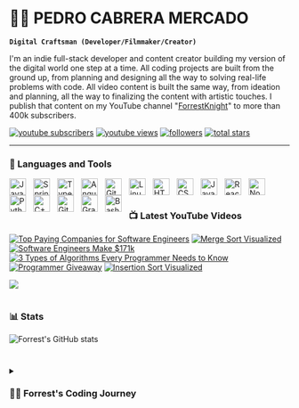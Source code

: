 # 🏄‍♂️ PEDRO CABRERA MERCADO

**`Digital Craftsman (Developer/Filmmaker/Creator)`**

I'm an indie full-stack developer and content creator building my version of the digital world one step at a time. All coding projects are built from the ground up, from planning and designing all the way to solving real-life problems with code. All video content is built the same way, from ideation and planning, all the way to finalizing the content with artistic touches. I publish that content on my YouTube channel "[ForrestKnight][youtube]" to more than 400k subscribers.

   <p align="left">
      <a href="https://www.youtube.com/c/fknight?sub_confirmation=1">
         <img alt="youtube subscribers" title="Subscribe to my YouTube channel" src="https://custom-icon-badges.demolab.com/youtube/channel/subscribers/UC2WHjPDvbE6O328n17ZGcfg?color=%23E05D44&label=SUBSCRIBE&logo=video&logoColor=white&style=for-the-badge&labelColor=CE4630"/></a> 
      <a href="https://www.youtube.com/c/fknight">
         <img alt="youtube views" title="YouTube views" src="https://custom-icon-badges.demolab.com/youtube/channel/views/UC2WHjPDvbE6O328n17ZGcfg?color=%23E1AD0E&logo=eye&logoColor=white&style=for-the-badge&labelColor=C79600"/></a> 
      <a href="https://github.com/ForrestKnight?tab=followers">
         <img alt="followers" title="Follow me on Github" src="https://custom-icon-badges.demolab.com/github/followers/ForrestKnight?color=236ad3&labelColor=1155ba&style=for-the-badge&logo=person-add&label=Follow&logoColor=white"/></a>
      <a href="https://github.com/ForrestKnight?tab=repositories&sort=stargazers">
         <img alt="total stars" title="Total stars on GitHub" src="https://custom-icon-badges.demolab.com/github/stars/ForrestKnight?color=55960c&style=for-the-badge&labelColor=488207&logo=star"/></a>
   </p>

---

### 🧰 Languages and Tools

<img align="left" alt="Java" width="30px" style="padding-right:10px;" src="https://cdn.jsdelivr.net/gh/devicons/devicon/icons/java/java-original.svg"/>
<img align="left" alt="Spring" width="30px" style="padding-right:10px;" src="https://cdn.jsdelivr.net/gh/devicons/devicon/icons/spring/spring-original.svg" />
<img align="left" alt="TypeScript" width="30px" style="padding-right:10px;" src="https://cdn.jsdelivr.net/gh/devicons/devicon/icons/typescript/typescript-plain.svg" />
<img align="left" alt="Angular" width="30px" style="padding-right:10px;" src="https://cdn.jsdelivr.net/gh/devicons/devicon/icons/angularjs/angularjs-plain.svg" />
<img align="left" alt="Git" width="30px" style="padding-right:10px;" src="https://cdn.jsdelivr.net/gh/devicons/devicon/icons/git/git-original.svg" />
<img align="left" alt="Linux" width="30px" style="padding-right:10px;" src="https://cdn.jsdelivr.net/gh/devicons/devicon/icons/linux/linux-original.svg" />
<img align="left" alt="HTML" width="30px" style="padding-right:10px;" src="https://cdn.jsdelivr.net/gh/devicons/devicon/icons/html5/html5-plain.svg" />
<img align="left" alt="CSS" width="30px" style="padding-right:10px;" src="https://cdn.jsdelivr.net/gh/devicons/devicon/icons/css3/css3-plain.svg" />
<img align="left" alt="JavaScript" width="30px" style="padding-right:10px;" src="https://cdn.jsdelivr.net/gh/devicons/devicon/icons/javascript/javascript-plain.svg" />
<img align="left" alt="React" width="30px" style="padding-right:10px;" src="https://cdn.jsdelivr.net/gh/devicons/devicon/icons/react/react-original.svg" />
<img align="left" alt="NodeJS" width="30px" style="padding-right:10px;" src="https://cdn.jsdelivr.net/gh/devicons/devicon/icons/nodejs/nodejs-original.svg" />
<img align="left" alt="Python" width="30px" style="padding-right:10px;" src="https://cdn.jsdelivr.net/gh/devicons/devicon/icons/python/python-plain.svg" />
<img align="left" alt="C++" width="30px" style="padding-right:10px;" src="https://cdn.jsdelivr.net/gh/devicons/devicon/icons/cplusplus/cplusplus-line.svg" />
<img align="left" alt="GitHub" width="30px" style="padding-right:10px;" src="https://cdn.jsdelivr.net/gh/devicons/devicon/icons/github/github-original.svg" />
<img align="left" alt="Gradle" width="30px" style="padding-right:10px;" src="https://cdn.jsdelivr.net/gh/devicons/devicon/icons/gradle/gradle-plain.svg" />
<img align="left" alt="Bash" width="30px" style="padding-right:10px;" src="https://cdn.jsdelivr.net/gh/devicons/devicon/icons/bash/bash-original.svg" />
<br />

#

### 📺 Latest YouTube Videos

<!-- BEGIN YOUTUBE-CARDS -->
[![Top Paying Companies for Software Engineers](https://ytcards.demolab.com/?id=cIvduLKs5uY&title=Top+Paying+Companies+for+Software+Engineers&lang=en&timestamp=1707058821&background_color=%230d1117&title_color=%23ffffff&stats_color=%23dedede&max_title_lines=1&width=250&border_radius=5&duration=32 "Top Paying Companies for Software Engineers")](https://www.youtube.com/watch?v=cIvduLKs5uY)
[![Merge Sort Visualized](https://ytcards.demolab.com/?id=MlyIGMOkL5s&title=Merge+Sort+Visualized&lang=en&timestamp=1706360421&background_color=%230d1117&title_color=%23ffffff&stats_color=%23dedede&max_title_lines=1&width=250&border_radius=5&duration=55 "Merge Sort Visualized")](https://www.youtube.com/watch?v=MlyIGMOkL5s)
[![Software Engineers Make $171k](https://ytcards.demolab.com/?id=jv_0uhe2uz0&title=Software+Engineers+Make+%24171k&lang=en&timestamp=1706101240&background_color=%230d1117&title_color=%23ffffff&stats_color=%23dedede&max_title_lines=1&width=250&border_radius=5&duration=33 "Software Engineers Make $171k")](https://www.youtube.com/watch?v=jv_0uhe2uz0)
[![3 Types of Algorithms Every Programmer Needs to Know](https://ytcards.demolab.com/?id=Uym4-KhP3Lc&title=3+Types+of+Algorithms+Every+Programmer+Needs+to+Know&lang=en&timestamp=1705935625&background_color=%230d1117&title_color=%23ffffff&stats_color=%23dedede&max_title_lines=1&width=250&border_radius=5&duration=792 "3 Types of Algorithms Every Programmer Needs to Know")](https://www.youtube.com/watch?v=Uym4-KhP3Lc)
[![Programmer Giveaway](https://ytcards.demolab.com/?id=_HUJpBjMjts&title=Programmer+Giveaway&lang=en&timestamp=1705503629&background_color=%230d1117&title_color=%23ffffff&stats_color=%23dedede&max_title_lines=1&width=250&border_radius=5&duration=50 "Programmer Giveaway")](https://www.youtube.com/watch?v=_HUJpBjMjts)
[![Insertion Sort Visualized](https://ytcards.demolab.com/?id=nZHNwb_evBg&title=Insertion+Sort+Visualized&lang=en&timestamp=1705316443&background_color=%230d1117&title_color=%23ffffff&stats_color=%23dedede&max_title_lines=1&width=250&border_radius=5&duration=59 "Insertion Sort Visualized")](https://www.youtube.com/watch?v=nZHNwb_evBg)
<!-- END YOUTUBE-CARDS -->

[<img src="https://custom-icon-badges.demolab.com/badge/-Subscribe%20For%20More-red?style=for-the-badge&logo=video&logoColor=white"/>](https://www.youtube.com/c/fknight?sub_confirmation=1)

#

### 📊 Stats

![Forrest's GitHub stats](https://github-readme-stats.vercel.app/api?username=forrestknight&show_icons=true&theme=gruvbox)

<!-- ![GitHub Streak](https://streak-stats.demolab.com?user=ForrestKnight&theme=gruvbox&border_radius=4.5) -->

#

<details>
 <summary><h3>👨‍💻 Forrest's Coding Journey</h3></summary>
   I started my coding journey as a naive computer science student with a passion to learn everything I could about this programming world - code, unix, linux, theory. And all the while, teaching myself iOS development with a dream to build my own app, but that soon got overshadowed by my desire to excel in Java. A desire that landed me a full-stack software engineering job upon graduation. However, I had another desire I had been pursuing throughout this time - YouTube content creation. I eventually ended up quitting my software engineering job to pursue YouTube full-time, and that has been my focus ever since. But there's something that's always bothered me about my journey - abandoning my dream of building my own app to pursue the safe route, a job. Now I've already taken the leap away from that safety net into this uncomfortable, unexplored world that it being a creator. And it worked out, but again, it became comfortable. It's easier to create a video than go out on a ledge and build my own product. I do have to eat, at the end of the day, but I think it's time. It's time to get uncomfortable again. I have a burning desire to get back on the horse, and fulfill that dream younger me had of building my own app, my own product. And in order to do that, I'll be implmementing a few measures to streamline my YouTube content to focus more time on fulfilling that dream - a dream that I'll be ready to tackle in 2023 due to the measure I'm putting in place now until the end of 2022. Don't wait up, because I'm coming.

[website]: https://fkcodes.com
[youtube]: https://youtube.com/fknight
